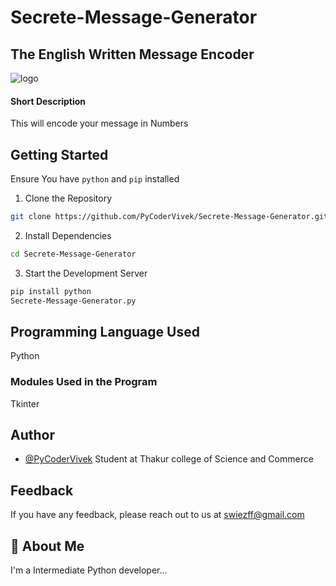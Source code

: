 # Secrete-Message-Generator
## The English Written Message Encoder

![logo](https://images.ctfassets.net/yewqr8zk7e5s/migrated-4572/61ee98fb5087c9873948b5473cfafb16/encryption-encoding-hashing.jpg)

#### Short Description 
This will encode your message in Numbers

## Getting Started 
Ensure You have `python` and `pip` installed 

1. Clone the Repository

```bash
git clone https://github.com/PyCoderVivek/Secrete-Message-Generator.git
```
2. Install Dependencies

```bash
cd Secrete-Message-Generator 
```

3. Start the Development Server
```bash
pip install python
Secrete-Message-Generator.py
```
## Programming Language Used 
Python

### Modules Used in the Program

Tkinter

## Author

- [@PyCoderVivek](https://www.github.com/PyCoderVivek)
Student at Thakur college of Science and Commerce


## Feedback

If you have any feedback, please reach out to us at swiezff@gmail.com


## 🚀 About Me
I'm a Intermediate Python developer...


